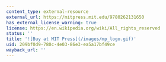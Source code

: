 ```yaml
---
content_type: external-resource
external_url: https://mitpress.mit.edu/9780262131650
has_external_license_warning: true
license: https://en.wikipedia.org/wiki/All_rights_reserved
status: ''
title: '![Buy at MIT Press](/images/mp_logo.gif)'
uid: 209bf0d9-780c-4e03-86e3-ea5a17bf49ce
wayback_url: ''
---
```

